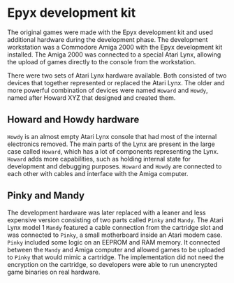 # Epyx development kit
The original games were made with the Epyx development kit and used additional hardware during the development phase. The development workstation was a Commodore Amiga 2000 with the Epyx development kit installed. The Amiga 2000 was connected to a special Atari Lynx, allowing the upload of games directly to the console from the workstation. 

There were two sets of Atari Lynx hardware available. Both consisted of two devices that together represented or replaced the Atari Lynx. The older and more powerful combination of devices were named `Howard` and `Howdy`, named after Howard XYZ that designed and created them. 

## Howard and Howdy hardware
`Howdy` is an almost empty Atari Lynx console that had most of the internal electronics removed. The main parts of the Lynx are present in the large case called `Howard`, which has a lot of components representing the Lynx. `Howard` adds more capabilities, such as holding internal state for development and debugging purposes. `Howard` and `Howdy` are connected to each other with cables and interface with the Amiga computer.

## Pinky and Mandy
The development hardware was later replaced with a leaner and less expensive version consisting of two parts called `Pinky` and `Mandy`. The Atari Lynx model 1 `Mandy` featured a cable connection from the cartridge slot and was connected to `Pinky`, a small motherboard inside an Atari modem case. `Pinky` included some logic on an EEPROM and RAM memory. It connected between the `Mandy` and Amiga computer and allowed games to be uploaded to `Pinky` that would mimic a cartridge. The implementation did not need the encryption on the cartridge, so developers were able to run unencrypted game binaries on real hardware.